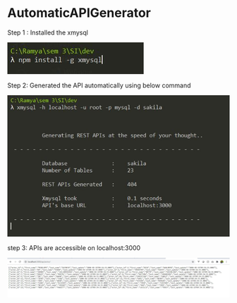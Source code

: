 # AutomaticAPIGenerator


Step 1 : Installed the xmysql 



![Alt text](https://github.com/rhegde1uncc/AutomaticAPIGenerator/blob/main/command1.JPG "Install Xmysql")

Step 2: Generated the API automatically using below command

![Alt text](https://github.com/rhegde1uncc/AutomaticAPIGenerator/blob/main/command2.JPG "Run Xmysql")

step 3: APIs are accessible on localhost:3000

![Alt text](https://github.com/rhegde1uncc/AutomaticAPIGenerator/blob/main/GET%20sample.JPG "Sample API result screenshot")
